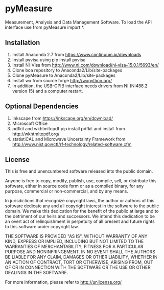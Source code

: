 # pyMeasure
Measurement, Analysis and Data Management Software. To load the API interface use from pyMeasure import *.

Installation
------------
1.	Install Anaconda 2.7 from https://www.continuum.io/downloads
2.	Install pyvisa using pip install pyvisa
3.	Install NI-Visa from http://www.ni.com/download/ni-visa-15.0.1/5693/en/
4.	Clone boa repository to Anaconda2/Lib/site-packages
5.	Clone pyMeasure to Anaconda2/Lib/site-packages
6.	Install wx from source forge http://wxpython.org/
7.	In addition, the USB-GPIB interface needs drivers from NI (NI488.2 version 15) and a computer restart.

Optional Dependencies
----------------------
1. Inkscape from https://inkscape.org/en/download/
2. Microscoft Office
3. pdfkit and wkhtmltopdf pip install pdfkit and install from http://wkhtmltopdf.org/
4. statistiCAL and Microwave Uncertainty Framework from  http://www.nist.gov/ctl/rf-technology/related-software.cfm


License
-------

This is free and unencumbered software released into the public domain.

Anyone is free to copy, modify, publish, use, compile, sell, or distribute this software, either in source code form or as a compiled binary, for any purpose, commercial or non-commercial, and by any means.

In jurisdictions that recognize copyright laws, the author or authors of this software dedicate any and all copyright interest in the software to the public domain. We make this dedication for the benefit of the public at large and to the detriment of our heirs and successors. We intend this dedication to be an overt act of relinquishment in perpetuity of all present and future rights to this software under copyright law.

THE SOFTWARE IS PROVIDED "AS IS", WITHOUT WARRANTY OF ANY KIND, EXPRESS OR IMPLIED, INCLUDING BUT NOT LIMITED TO THE WARRANTIES OF MERCHANTABILITY, FITNESS FOR A PARTICULAR PURPOSE AND NONINFRINGEMENT. IN NO EVENT SHALL THE AUTHORS BE LIABLE FOR ANY CLAIM, DAMAGES OR OTHER LIABILITY, WHETHER IN AN ACTION OF CONTRACT, TORT OR OTHERWISE, ARISING FROM, OUT OF OR IN CONNECTION WITH THE SOFTWARE OR THE USE OR OTHER DEALINGS IN THE SOFTWARE.

For more information, please refer to http://unlicense.org/
